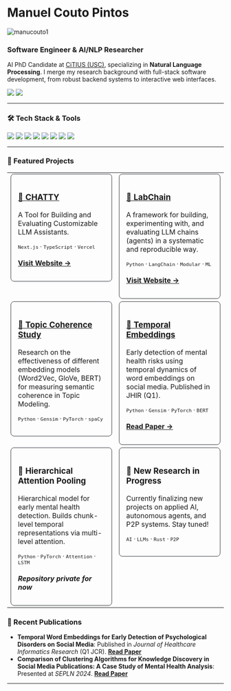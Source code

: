 # Manuel Couto Pintos
<p align="left"> <img src="https://komarev.com/ghpvc/?username=manucouto1&label=Profile%20views&color=0e75b6&style=flat" alt="manucouto1" /> </p>

### Software Engineer & AI/NLP Researcher

<p align="left">
  AI PhD Candidate at <a href="https://citius.usc.es/">CiTIUS (USC)</a>, specializing in <b>Natural Language Processing</b>. I merge my research background with full-stack software development, from robust backend systems to interactive web interfaces.
</p>

<p align="left">
  <a href="https://www.linkedin.com/in/manuel-couto-pintos-96a20a130/" target="_blank"><img src="https://img.shields.io/badge/LinkedIn-0077B5?style=for-the-badge&logo=linkedin&logoColor=white" /></a>
  <a href="https://scholar.google.es/citations?user=AYXHeT4AAAAJ&hl=es" target="_blank"><img src="https://img.shields.io/badge/Google_Scholar-4285F4?style=for-the-badge&logo=googlescholar&logoColor=white" /></a>
</p>

---

### 🛠️ Tech Stack & Tools

<p align="left">
  <img src="https://img.shields.io/badge/Python-3776AB?style=for-the-badge&logo=python&logoColor=white" />
  <img src="https://img.shields.io/badge/PyTorch-EE4C2C?style=for-the-badge&logo=pytorch&logoColor=white" />
  <img src="https://img.shields.io/badge/Transformers-FFD600?style=for-the-badge&logo=huggingface&logoColor=black" />
  <img src="https://img.shields.io/badge/Rust-000000?style=for-the-badge&logo=rust&logoColor=white" />
  <img src="https://img.shields.io/badge/Next.js-000000?style=for-the-badge&logo=nextdotjs&logoColor=white" />
  <img src="https://img.shields.io/badge/TypeScript-3178C6?style=for-the-badge&logo=typescript&logoColor=white" />
  <img src="https://img.shields.io/badge/Docker-2496ED?style=for-the-badge&logo=docker&logoColor=white" />
  <img src="https://img.shields.io/badge/GitHub_Actions-2088FF?style=for-the-badge&logo=githubactions&logoColor=white" />
</p>

---

### 🚀 Featured Projects

<table width="100%" border="0" cellspacing="0" cellpadding="0">
<tbody >
  <tr>
    <td width="50%" valign="top">
      <div style="border: 1px solid #30363d; border-radius: 8px; padding: 16px; height: 100%;">
        <h3 align="left"><a href="https://github.com/CITIUS-iRiA-eRisk/demo-inside-the-lab"> 🦜 CHATTY </a></h3>
        <p align="left">A Tool for Building and Evaluating Customizable LLM Assistants.</p>
        <p align="left">
          <sub><code>Next.js</code> ⋅ <code>TypeScript</code> ⋅ <code>Vercel</code></sub>
          <br><br>
          <a href="https://citius-iria-erisk.github.io/chatty/" target="_blank"><strong>Visit Website →</strong></a>
        </p>
      </div>
    </td>
    <td width="50%" valign="top">
      <div style="border: 1px solid #30363d; border-radius: 8px; padding: 16px; height: 100%;">
        <h3 align="left"><a href="https://github.com/manucouto1/LabChain">🔗 LabChain</a></h3>
        <p align="left">A framework for building, experimenting with, and evaluating LLM chains (agents) in a systematic and reproducible way.</p>
        <p align="left">
          <sub><code>Python</code> ⋅ <code>LangChain</code> ⋅ <code>Modular</code> ⋅ <code>ML</code></sub>
          <br><br>
          <a href="https://manucouto1.github.io/LabChain/" target="_blank"><strong>Visit Website →</strong></a>
        </p>
      </div>
    </td>
  </tr>
  <tr>
    <td width="50%" valign="top">
      <div style="border: 1px solid #30363d; border-radius: 8px; padding: 16px; height: 100%;">
        <h3 align="left"><a href="https://github.com/manucouto1/A-Study-of-Word-Embedding-Models-for-Measuring-Topic-Coherence">🧠 Topic Coherence Study</a></h3>
        <p align="left">Research on the effectiveness of different embedding models (Word2Vec, GloVe, BERT) for measuring semantic coherence in Topic Modeling.</p>
        <p align="left">
           <sub><code>Python</code> ⋅ <code>Gensim</code> ⋅ <code>PyTorch</code> ⋅ <code>spaCy</code></sub>
        </p>
      </div>
    </td>
    <td width="50%" valign="top">
      <div style="border: 1px solid #30363d; border-radius: 8px; padding: 16px; height: 100%;">
        <h3 align="left"><a href="https://github.com/manucouto1/Temporal-Word-Embeddings-for-Early-Detection-of-Psychological-Disorders-on-Social-Media">🧠 Temporal Embeddings</a></h3>
        <p align="left">Early detection of mental health risks using temporal dynamics of word embeddings on social media. Published in JHIR (Q1).</p>
        <p align="left">
           <sub><code>Python</code> ⋅ <code>Gensim</code> ⋅ <code>PyTorch</code> ⋅ <code>BERT</code></sub>
           <br><br>
           <a href="https://link.springer.com/article/10.1007/s41666-025-00186-9" target="_blank"><strong>Read Paper →</strong></a>
        </p>
      </div>
    </td>
  </tr>
  <tr>
    <td width="50%" valign="top">
      <div style="border: 1px solid #30363d; border-radius: 8px; padding: 16px; height: 100%;">
        <h3 align="left">🧠 Hierarchical Attention Pooling</h3>
        <p align="left">Hierarchical model for early mental health detection. Builds chunk-level temporal representations via multi-level attention.</p>
        <p align="left">
           <sub><code>Python</code> ⋅ <code>PyTorch</code> ⋅ <code>Attention</code> ⋅ <code>LSTM</code></sub>
           <br><br>
           <em><strong>Repository private for now</strong></em>
        </p>
      </div>
    </td>
    <td width="50%" valign="top">
      <div style="border: 1px solid #30363d; border-radius: 8px; padding: 16px; height: 100%;">
        <h3 align="left">🔬 New Research in Progress</h3>
        <p align="left">Currently finalizing new projects on applied AI, autonomous agents, and P2P systems. Stay tuned!</p>
         <p align="left">
           <sub><code>AI</code> ⋅ <code>LLMs</code> ⋅ <code>Rust</code> ⋅ <code>P2P</code></sub>
        </p>
      </div>
    </td>
  </tr>
</tbody>
</table>


### 📝 Recent Publications

- **Temporal Word Embeddings for Early Detection of Psychological Disorders on Social Media**: Published in *Journal of Healthcare Informatics Research* (Q1 JCR). **[Read Paper](https://link.springer.com/article/10.1007/s41666-025-00186-9)**
- **Comparison of Clustering Algorithms for Knowledge Discovery in Social Media Publications: A Case Study of Mental Health Analysis**: Presented at *SEPLN 2024*. **[Read Paper](http://journal.sepln.org/sepln/ojs/ojs/index.php/pln/article/view/6601)**

---
